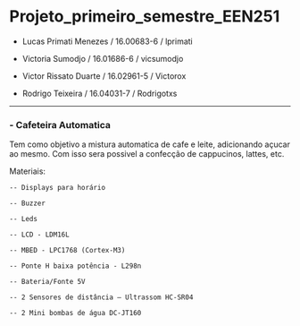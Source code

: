 # Projeto_primeiro_semestre_EEN251

- Lucas Primati Menezes / 16.00683-6 / lprimati 

- Victoria Sumodjo / 16.01686-6 / vicsumodjo 

- Victor Rissato Duarte / 16.02961-5 / Victorox 

- Rodrigo Teixeira / 16.04031-7 / Rodrigotxs 

-------------------------------------------------------------------

### - Cafeteira Automatica

  Tem como objetivo a mistura automatica de cafe e leite, adicionando açucar ao mesmo. Com isso sera possivel a confecção de cappucinos, lattes, etc.
  
  Materiais:
  
    -- Displays para horário
    
    -- Buzzer
    
    -- Leds
    
    -- LCD - LDM16L
    
    -- MBED - LPC1768 (Cortex-M3)
    
    -- Ponte H baixa potência - L298n
    
    -- Bateria/Fonte 5V
    
    -- 2 Sensores de distância – Ultrassom HC-SR04
    
    -- 2 Mini bombas de água DC-JT160
